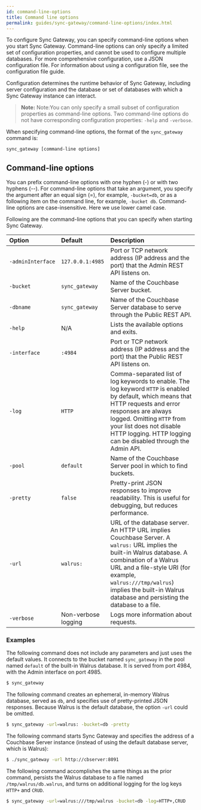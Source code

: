 ```yaml
---
id: command-line-options
title: Command line options
permalink: guides/sync-gateway/command-line-options/index.html
---
```


To configure Sync Gateway, you can specify command-line options when you start Sync Gateway. Command-line options can only specify a limited set of configuration properties, and cannot be used to configure multiple databases. For more comprehensive configuration, use a JSON configuration file. For information about using a configuration file, see the configuration file guide.

Configuration determines the runtime behavior of Sync Gateway, including server configuration and the database or set of databases with which a Sync Gateway instance can interact.

> **Note:** Note:You can only specify a small subset of configuration properties as command-line options. Two command-line options do not have corresponding configuration properties: `-help` and `-verbose`.

When specifying command-line options, the format of the `sync_gateway` command is:

```bash
sync_gateway [command-line options]
```

## Command-line options

You can prefix command-line options with one hyphen (-) or with two hyphens (--). For command-line options that take an argument, you specify the argument after an equal sign (=), for example, `-bucket=db`, or as a following item on the command line, for example, `-bucket db`. Command-line options are case-insensitive. Here we use lower camel case.

Following are the command-line options that you can specify when starting Sync Gateway.

|Option|Default|Description|
|:-----|:------|:----------|
|`‑adminInterface`|`127.0.0.1:4985`|Port or TCP network address (IP address and the port) that the Admin REST API listens on.|
|`-bucket`|`sync_gateway`|Name of the Couchbase Server bucket.|
|`-dbname`|`sync_gateway`|Name of the Couchbase Server database to serve through the Public REST API.|
|`-help`|N/A|Lists the available options and exits.|
|`-interface`|`:4984`|Port or TCP network address (IP address and the port) that the Public REST API listens on.|
|`-log`|`HTTP`|Comma-separated list of log keywords to enable. The log keyword `HTTP` is enabled by default, which means that HTTP requests and error responses are always logged. Omitting `HTTP` from your list does not disable HTTP logging. HTTP logging can be disabled through the Admin API.|
|`-pool`|`default`|Name of the Couchbase Server pool in which to find buckets.|
|`-pretty`|`false`|Pretty-print JSON responses to improve readability. This is useful for debugging, but reduces performance.|
|`-url`|`walrus:`|URL of the database server. An HTTP URL implies Couchbase Server. A `walrus:` URL implies the built-in Walrus database. A combination of a Walrus URL and a file-style URI (for example, `walrus:///tmp/walrus`) implies the built-in Walrus database and persisting the database to a file.|
|`-verbose`|Non-verbose logging|Logs more information about requests.|

### Examples

The following command does not include any parameters and just uses the default values. It connects to the bucket named `sync_gateway` in the pool named `default` of the built-in Walrus database. It is served from port 4984, with the Admin interface on port 4985.

```bash
$ sync_gateway
```

The following command creates an ephemeral, in-memory Walrus database, served as `db`, and specifies use of pretty-printed JSON responses. Because Walrus is the default database, the option `-url` could be omitted.

```bash
$ sync_gateway -url=walrus: -bucket=db -pretty
```

The following command starts Sync Gateway and specifies the address of a Couchbase Server instance (instead of using the default database server, which is Walrus):

```bash
$ ./sync_gateway -url http://cbserver:8091
```

The following command accomplishes the same things as the prior command, persists the Walrus database to a file named `/tmp/walrus/db.walrus`, and turns on additional logging for the log keys `HTTP+` and `CRUD`.

```bash
$ sync_gateway -url=walrus:///tmp/walrus -bucket=db -log=HTTP+,CRUD
```